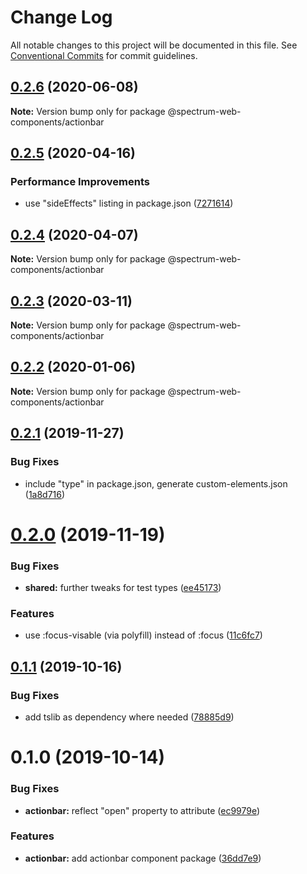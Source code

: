 # Change Log

All notable changes to this project will be documented in this file.
See [Conventional Commits](https://conventionalcommits.org) for commit guidelines.

## [0.2.6](https://github.com/adobe/spectrum-web-components/compare/@spectrum-web-components/actionbar@0.2.5...@spectrum-web-components/actionbar@0.2.6) (2020-06-08)

**Note:** Version bump only for package @spectrum-web-components/actionbar

## [0.2.5](https://github.com/adobe/spectrum-web-components/compare/@spectrum-web-components/actionbar@0.2.4...@spectrum-web-components/actionbar@0.2.5) (2020-04-16)

### Performance Improvements

-   use "sideEffects" listing in package.json ([7271614](https://github.com/adobe/spectrum-web-components/commit/7271614c0ca3ccf3566583bb59467eb15a6199cd))

## [0.2.4](https://github.com/adobe/spectrum-web-components/compare/@spectrum-web-components/actionbar@0.2.3...@spectrum-web-components/actionbar@0.2.4) (2020-04-07)

**Note:** Version bump only for package @spectrum-web-components/actionbar

## [0.2.3](https://github.com/adobe/spectrum-web-components/compare/@spectrum-web-components/actionbar@0.2.2...@spectrum-web-components/actionbar@0.2.3) (2020-03-11)

**Note:** Version bump only for package @spectrum-web-components/actionbar

## [0.2.2](https://github.com/adobe/spectrum-web-components/compare/@spectrum-web-components/actionbar@0.2.1...@spectrum-web-components/actionbar@0.2.2) (2020-01-06)

**Note:** Version bump only for package @spectrum-web-components/actionbar

## [0.2.1](https://github.com/adobe/spectrum-web-components/compare/@spectrum-web-components/actionbar@0.2.0...@spectrum-web-components/actionbar@0.2.1) (2019-11-27)

### Bug Fixes

-   include "type" in package.json, generate custom-elements.json ([1a8d716](https://github.com/adobe/spectrum-web-components/commit/1a8d716))

# [0.2.0](https://github.com/adobe/spectrum-web-components/compare/@spectrum-web-components/actionbar@0.1.1...@spectrum-web-components/actionbar@0.2.0) (2019-11-19)

### Bug Fixes

-   **shared:** further tweaks for test types ([ee45173](https://github.com/adobe/spectrum-web-components/commit/ee45173))

### Features

-   use :focus-visable (via polyfill) instead of :focus ([11c6fc7](https://github.com/adobe/spectrum-web-components/commit/11c6fc7))

## [0.1.1](https://github.com/adobe/spectrum-web-components/compare/@spectrum-web-components/actionbar@0.1.0...@spectrum-web-components/actionbar@0.1.1) (2019-10-16)

### Bug Fixes

-   add tslib as dependency where needed ([78885d9](https://github.com/adobe/spectrum-web-components/commit/78885d9))

# 0.1.0 (2019-10-14)

### Bug Fixes

-   **actionbar:** reflect "open" property to attribute ([ec9979e](https://github.com/adobe/spectrum-web-components/commit/ec9979e))

### Features

-   **actionbar:** add actionbar component package ([36dd7e9](https://github.com/adobe/spectrum-web-components/commit/36dd7e9))
